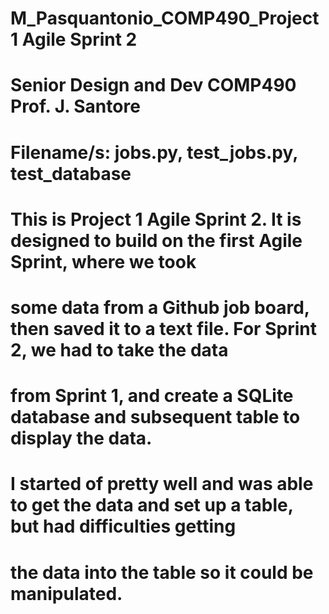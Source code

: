 # M_Pasquantonio_COMP490_Project1 Agile Sprint 2
# Senior Design and Dev COMP490 Prof. J. Santore
# Filename/s: jobs.py, test_jobs.py, test_database

# This is Project 1 Agile Sprint 2.  It is designed to build on the first Agile Sprint, where we took
# some data from a Github job board, then saved it to a text file.  For Sprint 2, we had to take the data
# from Sprint 1, and create a SQLite database and subsequent table to display the data.

# I started of pretty well and was able to get the data and set up a table, but had difficulties getting
# the data into the table so it could be manipulated.


